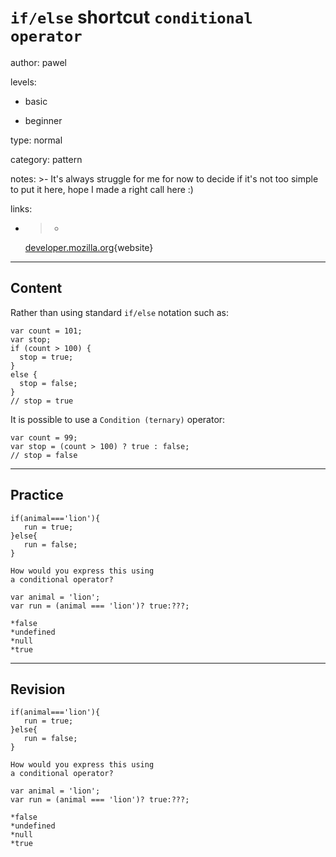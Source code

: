 # `if/else` shortcut `conditional operator`
author: pawel

levels:

  - basic

  - beginner

type: normal

category: pattern

notes: >-
  It's always struggle for me for now to decide if it's not too simple to put it
  here, hope I made a right call here :)

links:

  - >-
    [developer.mozilla.org](https://developer.mozilla.org/en/docs/Web/JavaScript/Reference/Operators/Conditional_Operator){website}

---
## Content

Rather than using standard `if/else` notation such as:

```
var count = 101;
var stop;
if (count > 100) {
  stop = true;
}
else {
  stop = false;
}
// stop = true
```
It is possible to use a `Condition (ternary)` operator:

```
var count = 99;
var stop = (count > 100) ? true : false;
// stop = false
```

---
## Practice

```
if(animal==='lion'){
   run = true;
}else{
   run = false;
}

How would you express this using 
a conditional operator?

var animal = 'lion';
var run = (animal === 'lion')? true:???;

*false
*undefined
*null
*true
```

---
## Revision

```
if(animal==='lion'){
   run = true;
}else{
   run = false;
}

How would you express this using 
a conditional operator?

var animal = 'lion';
var run = (animal === 'lion')? true:???;

*false
*undefined
*null
*true
```